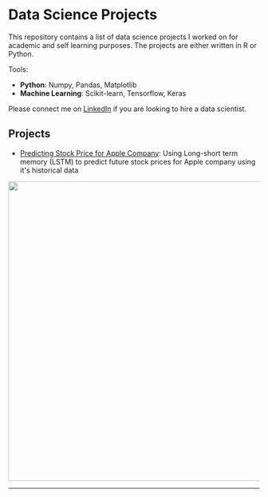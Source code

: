 # Data Science Projects

This repository contains a list of data science projects I worked on for academic and self learning purposes. The projects are either written in R or Python. 

Tools:

- **Python**: Numpy, Pandas, Matplotlib
- **Machine Learning**: Scikit-learn, Tensorflow, Keras

Please connect me on [LinkedIn](https://www.linkedin.com/in/weijia-zhang-0417/) if you are looking to hire a data scientist.

## Projects

- [Predicting Stock Price for Apple Company](https://github.com/weijiazzz/data-science/blob/master/stock_price/stock_price_prediction.ipynb): Using Long-short term memory (LSTM) to predict future stock prices for Apple company using it's historical data
<img src="data-science/stock_price/prediction_vs_real.png" width="600">

---

